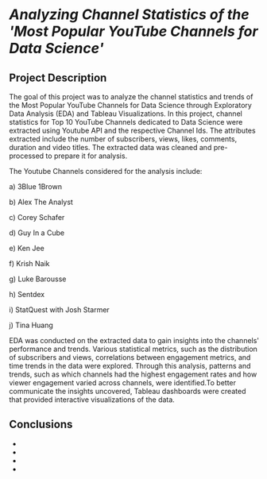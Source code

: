 # _Analyzing Channel Statistics of the 'Most Popular YouTube Channels for Data Science'_

## **Project Description**

The goal of this project was to analyze the channel statistics and trends of the Most Popular YouTube Channels for Data Science through Exploratory Data Analysis (EDA) and Tableau Visualizations. In this project, channel statistics for Top 10 YouTube Channels dedicated to Data Science were extracted using Youtube API and the respective Channel Ids. The attributes extracted include the number of subscribers, views, likes, comments, duration and video titles. The extracted data was cleaned and pre-processed to prepare it for analysis.

The Youtube Channels considered for the analysis include:

a) 3Blue 1Brown

b) Alex The Analyst

c) Corey Schafer

d) Guy In a Cube

e) Ken Jee

f) Krish Naik

g) Luke Barousse

h) Sentdex

i) StatQuest with Josh Starmer

j) Tina Huang


EDA was conducted on the extracted data to gain insights into the channels' performance and trends. Various statistical metrics, such as the distribution of subscribers and views, correlations between engagement metrics, and time trends in the data were explored. Through this analysis, patterns and trends, such as which channels had the highest engagement rates and how viewer engagement varied across channels, were identified.To better communicate the insights uncovered, Tableau dashboards were created that provided interactive visualizations of the data.


## **Conclusions**

*

*

*

*

